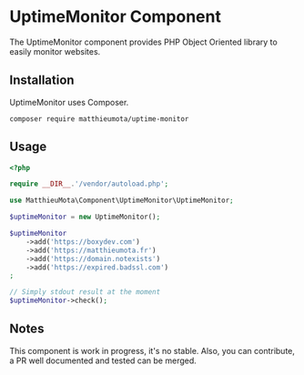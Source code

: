 UptimeMonitor Component
=======================

The UptimeMonitor component provides PHP Object Oriented library to easily monitor websites.

## Installation

UptimeMonitor uses Composer.

```
composer require matthieumota/uptime-monitor
```

## Usage

```php
<?php

require __DIR__.'/vendor/autoload.php';

use MatthieuMota\Component\UptimeMonitor\UptimeMonitor;

$uptimeMonitor = new UptimeMonitor();

$uptimeMonitor
    ->add('https://boxydev.com')
    ->add('https://matthieumota.fr')
    ->add('https://domain.notexists')
    ->add('https://expired.badssl.com')
;

// Simply stdout result at the moment
$uptimeMonitor->check();

```

## Notes

This component is work in progress, it's no stable. Also, you can contribute, a PR well documented and tested can be merged.
